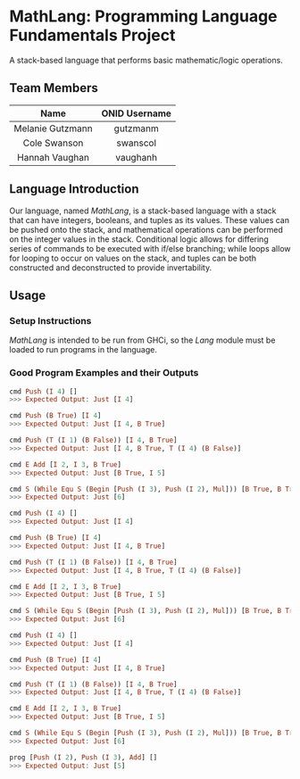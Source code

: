 # MathLang: Programming Language Fundamentals Project
A stack-based language that performs basic mathematic/logic operations.

## Team Members
Name			 | ONID Username
:---------------:|:--------------:
Melanie Gutzmann | gutzmanm
Cole Swanson     | swanscol
Hannah Vaughan   | vaughanh

## Language Introduction
Our language, named _MathLang_, is a stack-based language with a stack that can have integers, booleans, and tuples as its values. These values can be pushed onto the stack, and mathematical operations can be performed on the integer values in the stack. Conditional logic allows for differing series of commands to be executed with if/else branching; while loops allow for looping to occur on values on the stack, and tuples can be both constructed and deconstructed to provide invertability.

## Usage
### Setup Instructions
_MathLang_ is intended to be run from GHCi, so the _Lang_ module must be loaded to run programs in the language.

### Good Program Examples and their Outputs
```haskell
cmd Push (I 4) []
>>> Expected Output: Just [I 4]
```

```haskell
cmd Push (B True) [I 4]
>>> Expected Output: Just [I 4, B True]
```

```haskell
cmd Push (T (I 1) (B False)) [I 4, B True]
>>> Expected Output: Just [I 4, B True, T (I 4) (B False)]
```

```haskell
cmd E Add [I 2, I 3, B True]
>>> Expected Output: Just [B True, I 5]
```

```haskell
cmd S (While Equ S (Begin [Push (I 3), Push (I 2), Mul])) [B True, B True]
>>> Expected Output: Just [6]
```

```haskell
cmd Push (I 4) []
>>> Expected Output: Just [I 4]
```

```haskell
cmd Push (B True) [I 4]
>>> Expected Output: Just [I 4, B True]
```

```haskell
cmd Push (T (I 1) (B False)) [I 4, B True]
>>> Expected Output: Just [I 4, B True, T (I 4) (B False)]
```

```haskell
cmd E Add [I 2, I 3, B True]
>>> Expected Output: Just [B True, I 5]
```

```haskell
cmd S (While Equ S (Begin [Push (I 3), Push (I 2), Mul])) [B True, B True]
>>> Expected Output: Just [6]
```

```haskell
cmd Push (I 4) []
>>> Expected Output: Just [I 4]
```

```haskell
cmd Push (B True) [I 4]
>>> Expected Output: Just [I 4, B True]
```

```haskell
cmd Push (T (I 1) (B False)) [I 4, B True]
>>> Expected Output: Just [I 4, B True, T (I 4) (B False)]
```

```haskell
cmd E Add [I 2, I 3, B True]
>>> Expected Output: Just [B True, I 5]
```

```haskell
cmd S (While Equ S (Begin [Push (I 3), Push (I 2), Mul])) [B True, B True]
>>> Expected Output: Just [6]
```

```haskell
prog [Push (I 2), Push (I 3), Add] []
>>> Expected Output: Just [5]
```
